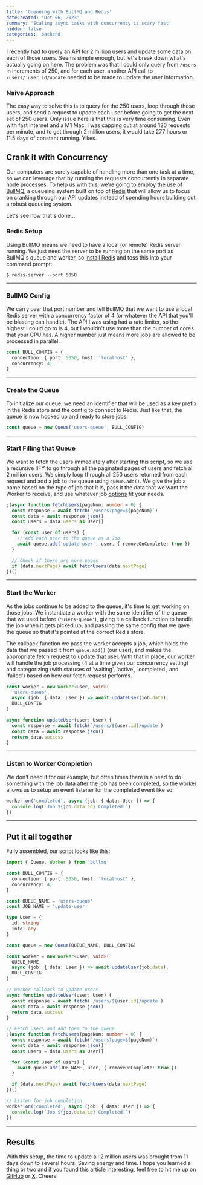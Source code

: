 ```yaml
---
title: 'Queueing with BullMQ and Redis'
dateCreated: 'Oct 06, 2023'
summary: 'Scaling async tasks with concurrency is scary fast'
hidden: false
categories: 'backend'
---
```


I recently had to query an API for 2 million users and update some data on each of those users. Seems simple enough, but let's break down what's actually going on here. The problem was that I could only query from `/users` in increments of 250, and for each user, another API call to `/users/:user_id/update` needed to be made to update the user information.

### Naive Approach

The easy way to solve this is to query for the 250 users, loop through those users, and send a request to update each user before going to get the next set of 250 users. Only issue here is that this is very time consuming. Even with fast internet and a M1 Mac, I was capping out at around 120 requests per minute, and to get through 2 million users, it would take 277 hours or 11.5 days of constant running. Yikes.

## Crank it with Concurrency

Our computers are surely capable of handling more than one task at a time, so we can leverage that by running the requests concurrently in separate node processes. To help us with this, we're going to employ the use of [BullMQ](https://docs.bullmq.io/), a queueing system built on top of [Redis](https://redis.io/) that will allow us to focus on cranking through our API updates instead of spending hours building out a robust queueing system.

Let's see how that's done...

### Redis Setup

Using BullMQ means we need to have a local (or remote) Redis server running. We just need the server to be running on the same port as BullMQ's queue and worker, so [install Redis](https://redis.io/docs/getting-started/) and toss this into your command prompt:

```shell
$ redis-server --port 5050
```

---

### BullMQ Config

We carry over that port number and tell BullMQ that we want to use a local Redis server with a concurrency factor of 4 (or whatever the API that you'll be blasting can handle). The API I was using had a rate limiter, so the highest I could go to is 4, but I wouldn't use more than the number of cores that your CPU has. A higher number just means more jobs are allowed to be processed in parallel.

```TypeScript
const BULL_CONFIG = {
  connection: { port: 5050, host: 'localhost' },
  concurrency: 4,
}
```

---

### Create the Queue

To initialize our queue, we need an identifier that will be used as a key prefix in the Redis store and the config to connect to Redis. Just like that, the queue is now hooked up and ready to store jobs.

```TypeScript
const queue = new Queue('users-queue', BULL_CONFIG)
```

---

### Start Filling that Queue

We want to fetch the users immediately after starting this script, so we use a recursive IIFY to go through all the paginated pages of users and fetch all 2 million users. We simply loop through all 250 users returned from each request and add a job to the queue using `queue.add()`. We give the job a name based on the type of job that it is, pass it the data that we want the Worker to receive, and use whatever job [options](https://api.docs.bullmq.io/interfaces/v4.BaseJobOptions.html) fit your needs.

```TypeScript
;(async function fetchUsers(pageNum: number = 0) {
  const response = await fetch(`/users?page=${pageNum}`)
  const data = await response.json()
  const users = data.users as User[]

  for (const user of users) {
    // Add each user to the queue as a Job
    await queue.add('update-user', user, { removeOnComplete: true })
  }

  // Check if there are more pages
  if (data.nextPage) await fetchUsers(data.nextPage)
})()
```

---

### Start the Worker

As the jobs continue to be added to the queue, it's time to get working on those jobs. We instantiate a worker with the same identifier of the queue that we used before (`'users-queue'`), giving it a callback function to handle the job when it gets picked up, and passing the same config that we gave the queue so that it's pointed at the correct Redis store.

The callback function we pass the worker accepts a job, which holds the data that we passed it from `queue.add()` (our user), and makes the appropriate fetch request to update that user. With that in place, our worker will handle the job processing (4 at a time given our concurrency setting) and categorizing (with statuses of 'waiting', 'active', 'completed', and 'failed') based on how our fetch request performs.

```TypeScript
const worker = new Worker<User, void>(
  'users-queue',
  async (job: { data: User }) => await updateUser(job.data),
  BULL_CONFIG
)

async function updateUser(user: User) {
  const response = await fetch(`/users/${user.id}/update`)
  const data = await response.json()
  return data.success
}
```

---

### Listen to Worker Completion

We don't need it for our example, but often times there is a need to do something with the job data after the job has been completed, so the worker allows us to setup an event listener for the completed event like so:

```TypeScript
worker.on('completed', async (job: { data: User }) => {
  console.log(`Job ${job.data.id} Completed!`)
})
```

---

## Put it all together

Fully assembled, our script looks like this:

```TypeScript
import { Queue, Worker } from 'bullmq'

const BULL_CONFIG = {
  connection: { port: 5050, host: 'localhost' },
  concurrency: 4,
}

const QUEUE_NAME = 'users-queue'
const JOB_NAME = 'update-user'

type User = {
  id: string
  info: any
}

const queue = new Queue(QUEUE_NAME, BULL_CONFIG)

const worker = new Worker<User, void>(
  QUEUE_NAME,
  async (job: { data: User }) => await updateUser(job.data),
  BULL_CONFIG
)

// Worker callback to update users
async function updateUser(user: User) {
  const response = await fetch(`/users/${user.id}/update`)
  const data = await response.json()
  return data.success
}

// Fetch users and add them to the queue
;(async function fetchUsers(pageNum: number = 0) {
  const response = await fetch(`/users?page=${pageNum}`)
  const data = await response.json()
  const users = data.users as User[]

  for (const user of users) {
    await queue.add(JOB_NAME, user, { removeOnComplete: true })
  }

  if (data.nextPage) await fetchUsers(data.nextPage)
})()

// Listen for job completion
worker.on('completed', async (job: { data: User }) => {
  console.log(`Job ${job.data.id} Completed!`)
})
```

---

## Results

With this setup, the time to update all 2 million users was brought from 11 days down to several hours. Saving energy and time. I hope you learned a thing or two and if you found this article interesting, feel free to hit me up on [GitHub](https://github.com/ChristianAnagnostou) or [X](https://twitter.com/coderdevguy). Cheers!
